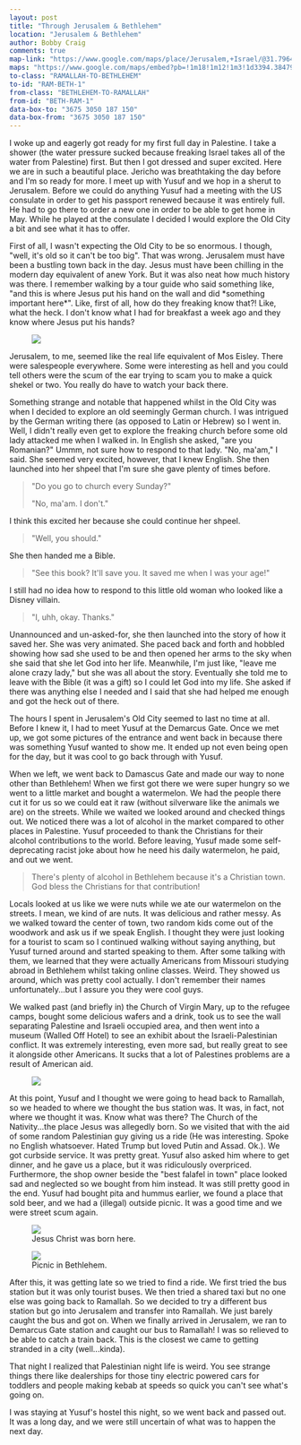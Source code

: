 ```yaml
---
layout: post
title: "Through Jerusalem & Bethlehem"
location: "Jerusalem & Bethlehem"
author: Bobby Craig
comments: true
map-link: "https://www.google.com/maps/place/Jerusalem,+Israel/@31.7964453,35.1053186,12z/data=!3m1!4b1!4m5!3m4!1s0x1502d7d634c1fc4b:0xd96f623e456ee1cb!8m2!3d31.768319!4d35.21371"
maps: "https://www.google.com/maps/embed?pb=!1m18!1m12!1m3!1d3394.3847983239616!2d35.20025381529682!3d31.705382081308866!2m3!1f0!2f0!3f0!3m2!1i1024!2i768!4f13.1!3m3!1m2!1s0x1502d865aec80d67%3A0xf5c4213de4baf1f8!2sBethlehem!5e0!3m2!1sen!2sus!4v1493566483361"
to-class: "RAMALLAH-TO-BETHLEHEM"
to-id: "RAM-BETH-1"
from-class: "BETHLEHEM-TO-RAMALLAH"
from-id: "BETH-RAM-1"
data-box-to: "3675 3050 187 150"
data-box-from: "3675 3050 187 150"
---
```


<div class="{{ page.to-class }}" data-from="{% if page.data-box-from %}{{ page.data-box-from }}{% endif %}" data-to="{% if page.data-box-to %}{{ page.data-box-to }}{% endif %}">

<p>I woke up and eagerly got ready for my first full day in Palestine. I take a shower (the water pressure sucked because freaking Israel takes all of the water from Palestine) first. But then I got dressed and super excited. Here we are in such a beautiful place. Jericho was breathtaking the day before and I'm so ready for more. I meet up with Yusuf and we hop in a sherut to Jerusalem. Before we could do anything Yusuf had a meeting with the US consulate in order to get his passport renewed because it was entirely full. He had to go there to order a new one in order to be able to get home in May. While he played at the consulate I decided I would explore the Old City a bit and see what it has to offer.</p>

<p>First of all, I wasn't expecting the Old City to be so enormous. I though, "well, it's old so it can't be too big". That was wrong. Jerusalem must have been a bustling town back in the day. Jesus must have been chilling in the modern day equivalent of anew York. But it was also neat how much history was there. I remember walking by a tour guide who said something like, "and this is where Jesus put his hand on the wall and did *something important here*". Like, first of all, how do they freaking know that?! Like, what the heck. I don't know what I had for breakfast a week ago and they know where Jesus put his hands?</p>

<figure>
  <img src="/im-ausland/img/post-imgs/jerusalem-place-min.jpg">
</figure>

<p>Jerusalem, to me, seemed like the real life equivalent of Mos Eisley. There were salespeople everywhere. Some were interesting as hell and you could tell others were the scum of the ear trying to scam you to make a quick shekel or two. You really do have to watch your back there.</p>

<p>Something strange and notable that happened whilst in the Old City was when I decided to explore an old seemingly German church. I was intrigued by the German writing there (as opposed to Latin or Hebrew) so I went in. Well, I didn't really even get to explore the freaking church before some old lady attacked me when I walked in. In English she asked, "are you Romanian?" Ummm, not sure how to respond to that lady. "No, ma'am," I said. She seemed very excited, however, that I knew English. She then launched into her shpeel that I'm sure she gave plenty of times before.</p>

<blockquote>
  <p>"Do you go to church every Sunday?"</p>
  <p>"No, ma'am. I don't."</p>
</blockquote>
<p>I think this excited her because she could continue her shpeel.</p>
<blockquote>
  <p>"Well, you should."</p>
</blockquote>
<p>She then handed me a Bible.</p>
<blockquote>
  <p>"See this book? It'll save you. It saved me when I was your age!"</p>
</blockquote>
<p>I still had no idea how to respond to this little old woman who looked like a Disney villain.</p>
<blockquote>
  <p>"I, uhh, okay. Thanks."</p>
</blockquote>

<p>Unannounced and un-asked-for, she then launched into the story of how it saved her. She was very animated. She paced back and forth and hobbled showing how sad she used to be and then opened her arms to the sky when she said that she let God into her life. Meanwhile, I'm just like, "leave me alone crazy lady," but she was all about the story. Eventually she told me to leave with the Bible (it was a gift) so I could let God into my life. She asked if there was anything else I needed and I said that she had helped me enough and got the heck out of there.</p>

</div>

<p>The hours I spent in Jerusalem's Old City seemed to last no time at all. Before I knew it, I had to meet Yusuf at the Demarcus Gate. Once we met up, we got some pictures of the entrance and went back in because there was something Yusuf wanted to show me. It ended up not even being open for the day, but it was cool to go back through with Yusuf.</p>

<p>When we left, we went back to Damascus Gate and made our way to none other than Bethlehem! When we first got there we were super hungry so we went to a little market and bought a watermelon. We had the people there cut it for us so we could eat it raw (without silverware like the animals we are) on the streets. While we waited we looked around and checked things out. We noticed there was a lot of alcohol in the market compared to other places in Palestine. Yusuf proceeded to thank the Christians for their alcohol contributions to the world. Before leaving, Yusuf made some self-deprecating racist joke about how he need his daily watermelon, he paid, and out we went.</p>

<div class="quotation">
  <blockquote>
    There's plenty of alcohol in Bethlehem because it's a Christian town. God bless the Christians for that contribution!
  </blockquote>
</div>

<div class="{{ page.from-class }}" data-from="{% if page.data-box-to %}{{ page.data-box-to }}{% endif %}" data-to="{% if page.data-box-from %}{{ page.data-box-from }}{% endif %}">

<p>Locals looked at us like we were nuts while we ate our watermelon on the streets. I mean, we kind of are nuts. It was delicious and rather messy. As we walked toward the center of town, two random kids come out of the woodwork and ask us if we speak English. I thought they were just looking for a tourist to scam so I continued walking without saying anything, but Yusuf turned around and started speaking to them. After some talking with them, we learned that they were actually Americans from Missouri studying abroad in Bethlehem whilst taking online classes. Weird. They showed us around, which was pretty cool actually. I don't remember their names unfortunately...but I assure you they were cool guys.</p>

<p>We walked past (and briefly in) the Church of Virgin Mary, up to the refugee camps, bought some delicious wafers and a drink, took us to see the wall separating Palestine and Israeli occupied area, and then went into a museum (Walled Off Hotel) to see an exhibit about the Israeli-Palestinian conflict. It was extremely interesting, even more sad, but really great to see it alongside other Americans. It sucks that a lot of Palestines problems are a result of American aid.</p>

<figure>
  <img src="/im-ausland/img/post-imgs/palestine-mural-min.jpg">
</figure>

<p>At this point, Yusuf and I thought we were going to head back to Ramallah, so we headed to where we thought the bus station was. It was, in fact, not where we thought it was. Know what was there? The Church of the Nativity...the place Jesus was allegedly born. So we visited that with the aid of some random Palestinian guy giving us a ride (He was interesting. Spoke no English whatsoever. Hated Trump but loved Putin and Assad. Ok.). We got curbside service. It was pretty great. Yusuf also asked him where to get dinner, and he gave us a place, but it was ridiculously overpriced. Furthermore, the shop owner beside the "best falafel in town" place looked sad and neglected so we bought from him instead. It was still pretty good in the end. Yusuf had bought pita and hummus earlier, we found a place that sold beer, and we had a (illegal) outside picnic. It was a good time and we were street scum again.</p>

<figure>
  <img src="/im-ausland/img/post-imgs/jesus-christ-min.jpg">
  <figcaption>Jesus Christ was born here.</figcaption>
</figure>

<figure>
  <img src="/im-ausland/img/post-imgs/bethlehem-picnic-min.jpg">
  <figcaption>Picnic in Bethlehem.</figcaption>
</figure>

<p>After this, it was getting late so we tried to find a ride. We first tried the bus station but it was only tourist buses. We then tried a shared taxi but no one else was going back to Ramallah. So we decided to try a different bus station but go into Jerusalem and transfer into Ramallah. We just barely caught the bus and got on. When we finally arrived in Jerusalem, we ran to Demarcus Gate station and caught our bus to Ramallah! I was so relieved to be able to catch a train back. This is the closest we came to getting stranded in a city (well...kinda).</p>

<p>That night I realized that Palestinian night life is weird. You see strange things there like dealerships for those tiny electric powered cars for toddlers and people making kebab at speeds so quick you can't see what's going on.</p>

<p>I was staying at Yusuf's hostel this night, so we went back and passed out. It was a long day, and we were still uncertain of what was to happen the next day.</p>

</div>
